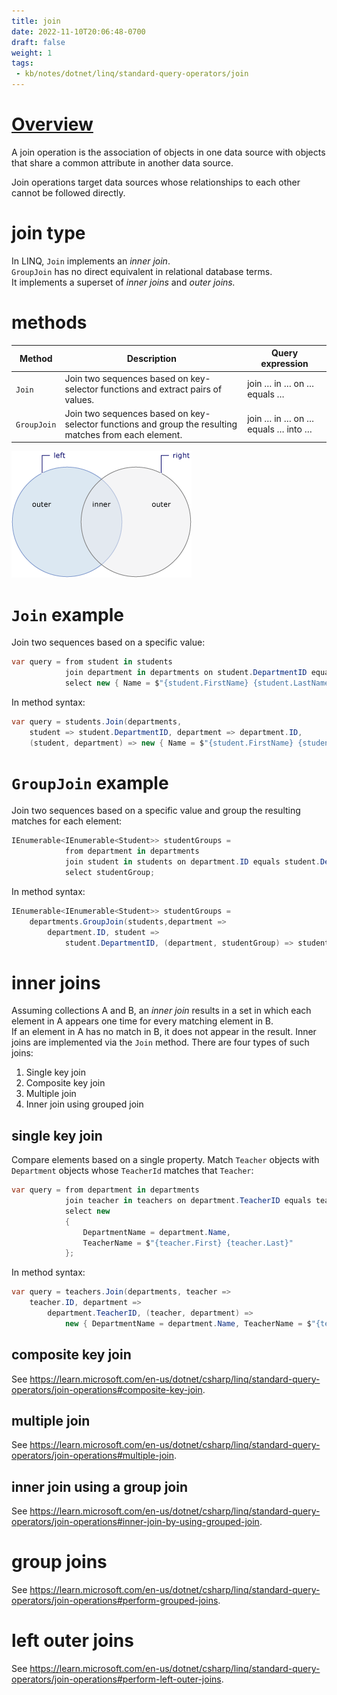 ```yaml
---
title: join
date: 2022-11-10T20:06:48-0700
draft: false
weight: 1
tags:
 - kb/notes/dotnet/linq/standard-query-operators/join
---
```


# [Overview](https://learn.microsoft.com/en-us/dotnet/csharp/linq/standard-query-operators/join-operations)
A join operation is the association of objects in one data source with objects that share a common attribute in another data source.

Join operations target data sources whose relationships to each other cannot be followed directly.

# join type
In LINQ, `Join` implements an *inner join*.  
`GroupJoin` has no direct equivalent in relational database terms.  
It implements a superset of *inner joins* and *outer joins.*  

# methods
| Method      | Description                                                                                           | Query expression                 |
| ----------- | ----------------------------------------------------------------------------------------------------- | -------------------------------- |
| `Join`      | Join two sequences based on key-selector functions and extract pairs of values.                       | join … in … on … equals …        |
| `GroupJoin` | Join two sequences based on key-selector functions and group the resulting matches from each element. | join … in … on … equals … into … |

![](./Standard-Query-Operators_Join-image1.png)

# `Join` example
Join two sequences based on a specific value:
```cs
var query = from student in students
            join department in departments on student.DepartmentID equals department.ID
            select new { Name = $"{student.FirstName} {student.LastName}", DepartmentName = department.Name };
```

In method syntax:
```cs
var query = students.Join(departments,
    student => student.DepartmentID, department => department.ID,
    (student, department) => new { Name = $"{student.FirstName} {student.LastName}", DepartmentName = department.Name });
```

# `GroupJoin` example
Join two sequences based on a specific value and group the resulting matches for each element:
```cs
IEnumerable<IEnumerable<Student>> studentGroups = 
            from department in departments
            join student in students on department.ID equals student.DepartmentID into studentGroup
            select studentGroup;
```

In method syntax:
```cs
IEnumerable<IEnumerable<Student>> studentGroups = 
    departments.GroupJoin(students,department => 
        department.ID, student => 
            student.DepartmentID, (department, studentGroup) => studentGroup);
```

# inner joins
Assuming collections A and B, an *inner join* results in a set in which each element in A appears one time for every matching element in B.  
If an element in A has no match in B, it does not appear in the result. Inner joins are implemented via the `Join` method. There are four
types of such joins:
1. Single key join
2. Composite key join
3. Multiple join
4. Inner join using grouped join

## single key join
Compare elements based on a single property. Match `Teacher` objects with `Department` objects whose `TeacherId` matches that `Teacher`:
```cs
var query = from department in departments
            join teacher in teachers on department.TeacherID equals teacher.ID
            select new
            {
                DepartmentName = department.Name,
                TeacherName = $"{teacher.First} {teacher.Last}"
            };
```

In method syntax:
```cs
var query = teachers.Join(departments, teacher => 
    teacher.ID, department => 
        department.TeacherID, (teacher, department) =>
            new { DepartmentName = department.Name, TeacherName = $"{teacher.First} {teacher.Last}" });
```

## composite key join
See https://learn.microsoft.com/en-us/dotnet/csharp/linq/standard-query-operators/join-operations#composite-key-join.

## multiple join
See https://learn.microsoft.com/en-us/dotnet/csharp/linq/standard-query-operators/join-operations#multiple-join.

## inner join using a group join
See https://learn.microsoft.com/en-us/dotnet/csharp/linq/standard-query-operators/join-operations#inner-join-by-using-grouped-join.

# group joins
See https://learn.microsoft.com/en-us/dotnet/csharp/linq/standard-query-operators/join-operations#perform-grouped-joins.

# left outer joins
See https://learn.microsoft.com/en-us/dotnet/csharp/linq/standard-query-operators/join-operations#perform-left-outer-joins.
